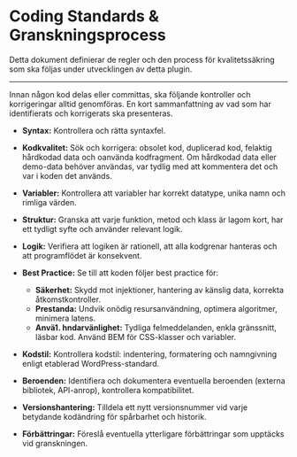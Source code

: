 # Coding Standards & Granskningsprocess

Detta dokument definierar de regler och den process för kvalitetssäkring som ska följas under utvecklingen av detta plugin.

---

Innan någon kod delas eller committas, ska följande kontroller och korrigeringar alltid genomföras. En kort sammanfattning av vad som har identifierats och korrigerats ska presenteras.

- **Syntax:** Kontrollera och rätta syntaxfel.

- **Kodkvalitet:** Sök och korrigera: obsolet kod, duplicerad kod, felaktig hårdkodad data och oanvända kodfragment. Om hårdkodad data eller demo-data behöver användas, var tydlig med att kommentera det och var i koden det används.

- **Variabler:** Kontrollera att variabler har korrekt datatype, unika namn och rimliga värden.

- **Struktur:** Granska att varje funktion, metod och klass är lagom kort, har ett tydligt syfte och använder relevant logik.

- **Logik:** Verifiera att logiken är rationell, att alla kodgrenar hanteras och att programflödet är konsekvent.

- **Best Practice:** Se till att koden följer best practice för:
    - **Säkerhet:** Skydd mot injektioner, hantering av känslig data, korrekta åtkomstkontroller.
    - **Prestanda:** Undvik onödig resursanvändning, optimera algoritmer, minimera latens.
    - **Anvä1. hndarvänlighet:** Tydliga felmeddelanden, enkla gränssnitt, läsbar kod. Använd BEM för CSS-klasser och variabler.

- **Kodstil:** Kontrollera kodstil: indentering, formatering och namngivning enligt etablerad WordPress-standard.

- **Beroenden:** Identifiera och dokumentera eventuella beroenden (externa bibliotek, API-anrop), kontrollera kompatibilitet.

- **Versionshantering:** Tilldela ett nytt versionsnummer vid varje betydande kodändring för spårbarhet och historik.

- **Förbättringar:** Föreslå eventuella ytterligare förbättringar som upptäcks vid granskningen.
